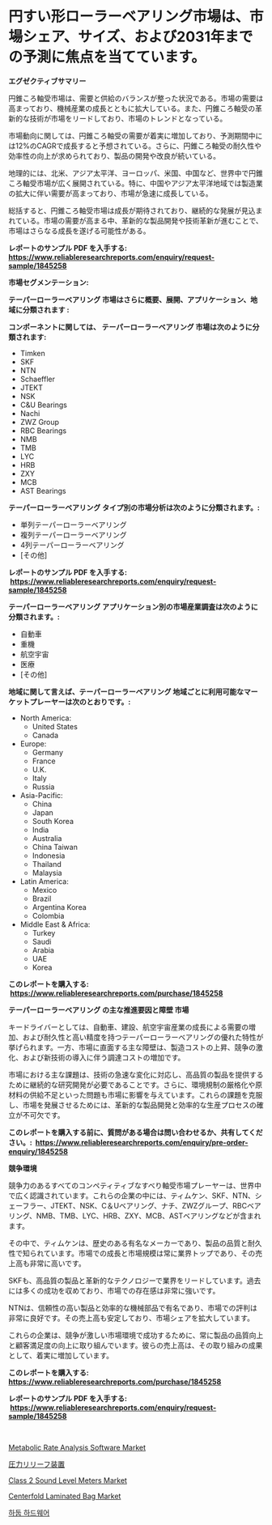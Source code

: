 <p><h1>円すい形ローラーベアリング市場は、市場シェア、サイズ、および2031年までの予測に焦点を当てています。</h1></p><p><strong>エグゼクティブサマリー</strong></p>
<p><p>円錐ころ軸受市場は、需要と供給のバランスが整った状況である。市場の需要は高まっており、機械産業の成長とともに拡大している。また、円錐ころ軸受の革新的な技術が市場をリードしており、市場のトレンドとなっている。</p><p>市場動向に関しては、円錐ころ軸受の需要が着実に増加しており、予測期間中には12%のCAGRで成長すると予想されている。さらに、円錐ころ軸受の耐久性や効率性の向上が求められており、製品の開発や改良が続いている。</p><p>地理的には、北米、アジア太平洋、ヨーロッパ、米国、中国など、世界中で円錐ころ軸受市場が広く展開されている。特に、中国やアジア太平洋地域では製造業の拡大に伴い需要が高まっており、市場が急速に成長している。</p><p>総括すると、円錐ころ軸受市場は成長が期待されており、継続的な発展が見込まれている。市場の需要が高まる中、革新的な製品開発や技術革新が進むことで、市場はさらなる成長を遂げる可能性がある。</p></p>
<p><strong>レポートのサンプル PDF を入手する: <a href="https://www.reliableresearchreports.com/enquiry/request-sample/1845258">https://www.reliableresearchreports.com/enquiry/request-sample/1845258</a></strong></p>
<p><strong>市場セグメンテーション:</strong></p>
<p><strong> テーパーローラーベアリング 市場はさらに概要、展開、アプリケーション、地域に分類されます :</strong></p>
<p><strong>コンポーネントに関しては、 テーパーローラーベアリング 市場は次のように分類されます: &nbsp;</strong></p>
<p><ul><li>Timken</li><li>SKF</li><li>NTN</li><li>Schaeffler</li><li>JTEKT</li><li>NSK</li><li>C&U Bearings</li><li>Nachi</li><li>ZWZ Group</li><li>RBC Bearings</li><li>NMB</li><li>TMB</li><li>LYC</li><li>HRB</li><li>ZXY</li><li>MCB</li><li>AST Bearings</li></ul></p>
<p><strong> テーパーローラーベアリング タイプ別の市場分析は次のように分類されます。:</strong></p>
<p><ul><li>単列テーパーローラーベアリング</li><li>複列テーパーローラーベアリング</li><li>4列テーパーローラーベアリング</li><li>[その他]</li></ul></p>
<p><strong>レポートのサンプル PDF を入手する: &nbsp;<a href="https://www.reliableresearchreports.com/enquiry/request-sample/1845258">https://www.reliableresearchreports.com/enquiry/request-sample/1845258</a></strong></p>
<p><strong> テーパーローラーベアリング アプリケーション別の市場産業調査は次のように分類されます。:</strong></p>
<p><ul><li>自動車</li><li>重機</li><li>航空宇宙</li><li>医療</li><li>[その他]</li></ul></p>
<p><strong>地域に関して言えば、テーパーローラーベアリング 地域ごとに利用可能なマーケットプレーヤーは次のとおりです。:</strong></p>
<p><ul>
    <li>
        North America:
        <ul>
            <li>United States</li>
            <li>Canada</li>
        </ul>
    </li>
    <li>
        Europe:
        <ul>
            <li>Germany</li>
            <li>France</li>
            <li>U.K.</li>
            <li>Italy</li>
            <li>Russia</li>
        </ul>
    </li>
    <li>
        Asia-Pacific:
        <ul>
            <li>China</li>
            <li>Japan</li>
            <li>South Korea</li>
            <li>India</li>
            <li>Australia</li>
            <li>China Taiwan</li>
            <li>Indonesia</li>
            <li>Thailand</li>
            <li>Malaysia</li>
        </ul>
    </li>
    <li>
        Latin America:
        <ul>
            <li>Mexico</li>
            <li>Brazil</li>
            <li>Argentina Korea</li>
            <li>Colombia</li>
        </ul>
    </li>
    <li>
        Middle East & Africa:
        <ul>
            <li>Turkey</li>
            <li>Saudi</li>
            <li>Arabia</li>
            <li>UAE</li>
            <li>Korea</li>
        </ul>
    </li>
    </ul></p>
<p><strong>このレポートを購入する: &nbsp;<a href="https://www.reliableresearchreports.com/purchase/1845258">https://www.reliableresearchreports.com/purchase/1845258</a></strong></p>
<p><strong>テーパーローラーベアリング の主な推進要因と障壁 市場</strong></p>
<p><p>キードライバーとしては、自動車、建設、航空宇宙産業の成長による需要の増加、および耐久性と高い精度を持つテーパーローラーベアリングの優れた特性が挙げられます。一方、市場に直面する主な障壁は、製造コストの上昇、競争の激化、および新技術の導入に伴う調達コストの増加です。</p><p>市場における主な課題は、技術の急速な変化に対応し、高品質の製品を提供するために継続的な研究開発が必要であることです。さらに、環境規制の厳格化や原材料の供給不足といった問題も市場に影響を与えています。これらの課題を克服し、市場を発展させるためには、革新的な製品開発と効率的な生産プロセスの確立が不可欠です。</p></p>
<p><strong>このレポートを購入する前に、質問がある場合は問い合わせるか、共有してください。:&nbsp; <a href="https://www.reliableresearchreports.com/enquiry/pre-order-enquiry/1845258">https://www.reliableresearchreports.com/enquiry/pre-order-enquiry/1845258</a></strong></p>
<p><strong>競争環境</strong></p>
<p><p>競争力のあるすべてのコンペティティブなすべり軸受市場プレーヤーは、世界中で広く認識されています。これらの企業の中には、ティムケン、SKF、NTN、シェーフラー、JTEKT、NSK、C＆Uベアリング、ナチ、ZWZグループ、RBCベアリング、NMB、TMB、LYC、HRB、ZXY、MCB、ASTベアリングなどが含まれます。</p><p>その中で、ティムケンは、歴史のある有名なメーカーであり、製品の品質と耐久性で知られています。市場での成長と市場規模は常に業界トップであり、その売上高も非常に高いです。</p><p>SKFも、高品質の製品と革新的なテクノロジーで業界をリードしています。過去には多くの成功を収めており、市場での存在感は非常に強いです。</p><p>NTNは、信頼性の高い製品と効率的な機械部品で有名であり、市場での評判は非常に良好です。その売上高も安定しており、市場シェアを拡大しています。</p><p>これらの企業は、競争が激しい市場環境で成功するために、常に製品の品質向上と顧客満足度の向上に取り組んでいます。彼らの売上高は、その取り組みの成果として、着実に増加しています。</p></p>
<p><strong>このレポートを購入する: &nbsp; <a href="https://www.reliableresearchreports.com/purchase/1845258">https://www.reliableresearchreports.com/purchase/1845258</a></strong></p>
<p><strong>レポートのサンプル PDF を入手する: &nbsp;<a href="https://www.reliableresearchreports.com/enquiry/request-sample/1845258">https://www.reliableresearchreports.com/enquiry/request-sample/1845258</a></strong><strong></strong></p>
<p>&nbsp;</p>
<p><p><a href="https://github.com/lbird53714/Market-Research-Report-List-3/blob/main/metabolic-rate-analysis-software-market.md">Metabolic Rate Analysis Software Market</a></p><p><a href="https://github.com/sghwr779811674/Market-Research-Report-List-1/blob/main/5037553186236.md">圧力リリーフ装置</a></p><p><a href="https://issuu.com/reportprime-2/docs/class-2-sound-level-meters-market-size-2030.pptx">Class 2 Sound Level Meters Market</a></p><p><a href="https://sudsy-motorcycle-bbc.notion.site/Centerfold-Laminated-Bag-Market-Insights-Market-Players-and-Forecast-Till-2031-84bc171a803e4f78b2c9959230af3083">Centerfold Laminated Bag Market</a></p><p><a href="https://github.com/vdhdwjyp90142/Market-Research-Report-List-1/blob/main/4941422186141.md">하둡 하드웨어</a></p></p>